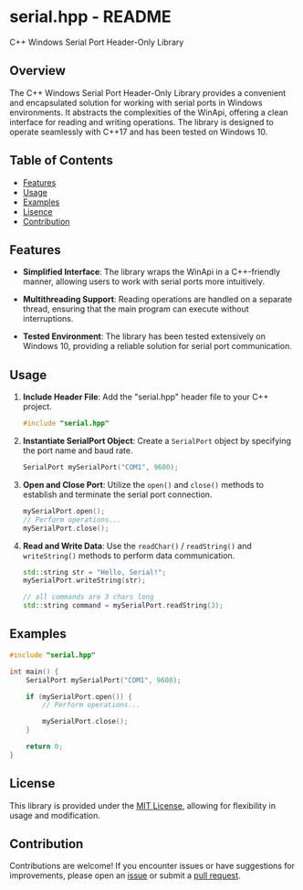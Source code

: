 # serial.hpp - README

C++ Windows Serial Port Header-Only Library

## Overview

The C++ Windows Serial Port Header-Only Library provides a convenient and encapsulated solution for working with serial ports in Windows environments. It abstracts the complexities of the WinApi, offering a clean interface for reading and writing operations. The library is designed to operate seamlessly with C++17 and has been tested on Windows 10.

## Table of Contents

 - [Features](#features)
 - [Usage](#usage)
 - [Examples](#examples)
 - [Lisence](#license)
 - [Contribution](#contribution)

## Features

- **Simplified Interface**: The library wraps the WinApi in a C++-friendly manner, allowing users to work with serial ports more intuitively.

- **Multithreading Support**: Reading operations are handled on a separate thread, ensuring that the main program can execute without interruptions.

- **Tested Environment**: The library has been tested extensively on Windows 10, providing a reliable solution for serial port communication.

## Usage

1. **Include Header File**: Add the "serial.hpp" header file to your C++ project.

    ```cpp
    #include "serial.hpp"
    ```

2. **Instantiate SerialPort Object**: Create a `SerialPort` object by specifying the port name and baud rate.

    ```cpp
    SerialPort mySerialPort("COM1", 9600);
    ```

3. **Open and Close Port**: Utilize the `open()` and `close()` methods to establish and terminate the serial port connection.

    ```cpp
    mySerialPort.open();
    // Perform operations...
    mySerialPort.close();
    ```

4. **Read and Write Data**: Use the `readChar()` / `readString()` and `writeString()` methods to perform data communication.

    ```cpp
    std::string str = "Hello, Serial!";
    mySerialPort.writeString(str);
    
    // all commands are 3 chars long
    std::string command = mySerialPort.readString(3);
    ```

## Examples

```cpp
#include "serial.hpp"

int main() {
    SerialPort mySerialPort("COM1", 9600);

    if (mySerialPort.open()) {
        // Perform operations...

        mySerialPort.close();
    }

    return 0;
}
```

## License

This library is provided under the [MIT License](LICENSE), allowing for flexibility in usage and modification.

## Contribution

Contributions are welcome! If you encounter issues or have suggestions for improvements, please open an [issue](https://github.com/morrrrrrrr/serial.hpp/issues) or submit a [pull request](https://github.com/morrrrrrrr/serial.hpp/pulls).
